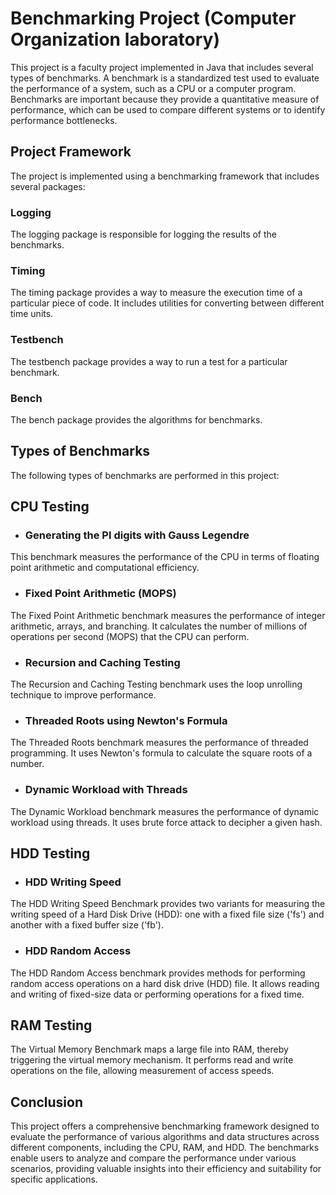 # Benchmarking Project (Computer Organization laboratory)

This project is a faculty project implemented in Java that includes several types of benchmarks. A benchmark is a standardized test used to evaluate the performance of a system, such as a CPU or a computer program. Benchmarks are important because they provide a quantitative measure of performance, which can be used to compare different systems or to identify performance bottlenecks.

## Project Framework

The project is implemented using a benchmarking framework that includes several packages:

### Logging

The logging package is responsible for logging the results of the benchmarks. 

### Timing

The timing package provides a way to measure the execution time of a particular piece of code. It includes utilities for converting between different time units.

### Testbench

The testbench package provides a way to run a test for a particular benchmark.

### Bench

The bench package provides the algorithms for benchmarks.

## Types of Benchmarks

The following types of benchmarks are performed in this project:

## CPU Testing

- ### Generating the PI digits with Gauss Legendre

This benchmark measures the performance of the CPU in terms of floating point arithmetic and computational efficiency.

- ### Fixed Point Arithmetic (MOPS)

The Fixed Point Arithmetic benchmark measures the performance of integer arithmetic, arrays, and branching. It calculates the number of millions of operations per second (MOPS) that the CPU can perform.

- ### Recursion and Caching Testing 

The Recursion and Caching Testing benchmark uses the loop unrolling technique to improve performance.

- ### Threaded Roots using Newton's Formula

The Threaded Roots benchmark measures the performance of threaded programming. It uses Newton's formula to calculate the square roots of a number.

- ### Dynamic Workload with Threads

The Dynamic Workload benchmark measures the performance of dynamic workload using threads. It uses brute force attack to decipher a given hash.

## HDD Testing
 
- ### HDD Writing Speed 

The HDD Writing Speed Benchmark provides two variants for measuring the writing speed of a Hard Disk Drive (HDD): one with a fixed file size ('fs') and another with a fixed buffer size ('fb').

- ### HDD Random Access 

The HDD Random Access benchmark provides methods for performing random access operations on a hard disk drive (HDD) file. It allows reading and writing of fixed-size data or performing operations for a fixed time.

## RAM Testing

The Virtual Memory Benchmark maps a large file into RAM, thereby triggering the virtual memory mechanism. It performs read and write operations on the file, allowing measurement of access speeds.

## Conclusion

This project offers a comprehensive benchmarking framework designed to evaluate the performance of various algorithms and data structures across different components, including the CPU, RAM, and HDD.
The benchmarks enable users to analyze and compare the performance under various scenarios, providing valuable insights into their efficiency and suitability for specific applications.
